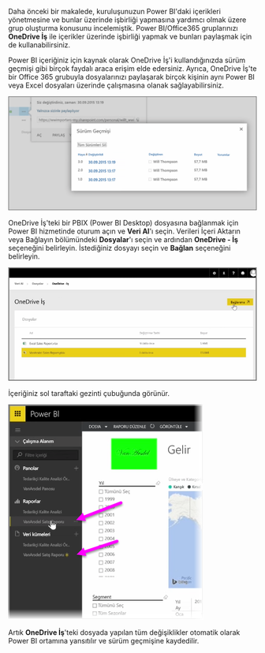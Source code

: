 Daha önceki bir makalede, kuruluşunuzun Power BI'daki içerikleri yönetmesine ve bunlar üzerinde işbirliği yapmasına yardımcı olmak üzere grup oluşturma konusunu incelemiştik. Power BI/Office365 gruplarınızı **OneDrive İş** ile içerikler üzerinde işbirliği yapmak ve bunları paylaşmak için de kullanabilirsiniz.

Power BI içeriğiniz için kaynak olarak OneDrive İş'i kullandığınızda sürüm geçmişi gibi birçok faydalı araca erişim elde edersiniz. Ayrıca, OneDrive İş'te bir Office 365 grubuyla dosyalarınızı paylaşarak birçok kişinin aynı Power BI veya Excel dosyaları üzerinde çalışmasına olanak sağlayabilirsiniz.

![](media/6-4a-integrate-onedrive-for-business/6-4a_1.png)

OneDrive İş'teki bir PBIX (Power BI Desktop) dosyasına bağlanmak için Power BI hizmetinde oturum açın ve **Veri Al**'ı seçin. Verileri İçeri Aktarın veya Bağlayın bölümündeki **Dosyalar**'ı seçin ve ardından **OneDrive - İş** seçeneğini belirleyin. İstediğiniz dosyayı seçin ve **Bağlan** seçeneğini belirleyin.

![](media/6-4a-integrate-onedrive-for-business/6-4a_2.png)

İçeriğiniz sol taraftaki gezinti çubuğunda görünür.

![](media/6-4a-integrate-onedrive-for-business/6-4a_3.png)

Artık **OneDrive İş**'teki dosyada yapılan tüm değişiklikler otomatik olarak Power BI ortamına yansıtılır ve sürüm geçmişine kaydedilir.

